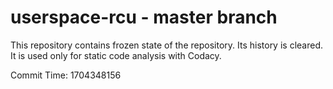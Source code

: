 # userspace-rcu - master branch

This repository contains frozen state of the repository.
Its history is cleared. It is used only for static code
analysis with Codacy.

Commit Time: 1704348156
